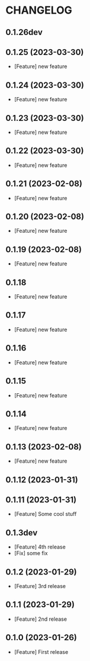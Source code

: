 # CHANGELOG

## 0.1.26dev

## 0.1.25 (2023-03-30)

- [Feature] new feature

## 0.1.24 (2023-03-30)

- [Feature] new feature

## 0.1.23 (2023-03-30)

- [Feature] new feature

## 0.1.22 (2023-03-30)

- [Feature] new feature

## 0.1.21 (2023-02-08)

- [Feature] new feature

## 0.1.20 (2023-02-08)

- [Feature] new feature

## 0.1.19 (2023-02-08)

- [Feature] new feature

## 0.1.18

- [Feature] new feature

## 0.1.17

- [Feature] new feature

## 0.1.16

- [Feature] new feature

## 0.1.15

- [Feature] new feature

## 0.1.14

- [Feature] new feature

## 0.1.13 (2023-02-08)

- [Feature] new feature

## 0.1.12 (2023-01-31)

## 0.1.11 (2023-01-31)

- [Feature] Some cool stuff

## 0.1.3dev

- [Feature] 4th release
- [Fix] some fix

## 0.1.2 (2023-01-29)

- [Feature] 3rd release

## 0.1.1 (2023-01-29)

- [Feature] 2nd release

## 0.1.0 (2023-01-26)

- [Feature] First release
